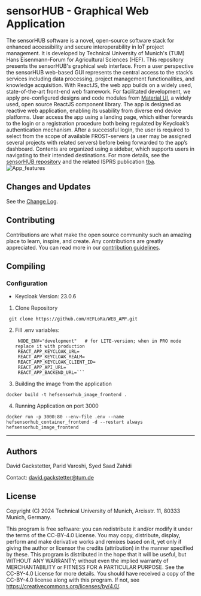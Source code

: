 # sensorHUB - Graphical Web Application
The sensorHUB software is a novel, open-source software stack for enhanced accessibility and secure interoperability in IoT project management. It is developed by Technical University of Munich's (TUM) Hans Eisenmann-Forum for Agricultural Sciences (HEF). This repository presents the sensorHUB's graphical web interface. From a user perspective the sensorHUB web-based GUI represents the central access to the stack’s services including data processing, project management functionalities, and knowledge acquisition. With ReactJS, the web app builds on a widely used, state-of-the-art front-end web framework. For facilitated development, we apply pre-configured designs and code modules from [Material UI](https://mui.com/material-ui/), a widely used, open source ReactJS component library. The app is designed as reactive web application, enabling its usability from diverse end device platforms. User access the app using a landing page, which either forwards to the login or a registration procedure both being regulated by Keycloak’s authentication mechanism. After a successful login, the user is required to select from the scope of available FROST-servers (a user may be assigned several projects with related servers) before being forwarded to the app’s dashboard. Contents are organized using a sidebar, which supports users in navigating to their intended destinations. For more details, see the [sensorHUB repository](https://github.com/tum-hef/sensorHUB) and the related ISPRS publication [tba](https://www.google.com).
![App_features](https://github.com/user-attachments/assets/f76b06bd-6766-49ca-99fa-9f82f61897b6)

## Changes and Updates

See the [Change Log](CHANGELOG.md).

## Contributing

Contributions are what make the open source community such an amazing place to learn, inspire, and create.
Any contributions are greatly appreciated.
You can read more in our [contribution guidelines](CONTRIBUTING.md).

## Compiling


### Configuration

 - Keycloak Version:  23.0.6


1) Clone Repository

``` git clone https://github.com/HEFLoRa/WEB_APP.git```

2) Fill .env variables: 

   ```
    NODE_ENV="development"   # for LITE-version; when in PRO mode replace it with production
    REACT_APP_KEYCLOAK_URL=
    REACT_APP_KEYCLOAK_REALM=
    REACT_APP_KEYCLOAK_CLIENT_ID=
    REACT_APP_API_URL=
    REACT_APP_BACKEND_URL=```

3) Building the image from the application

```docker build -t hefsensorhub_image_frontend .```

4) Running Application on port 3000

```docker run -p 3000:80 --env-file .env --name hefsensorhub_container_frontend -d --restart always hefsensorhub_image_frontend```

-----------------------------------------------------------------------------------------------------------------


## Authors

David Gackstetter, Parid Varoshi, Syed Saad Zahidi

Contact: david.gackstetter@tum.de


## License

Copyright (C) 2024 Technical University of Munich, Arcisstr. 11, 80333 Munich, Germany.

This program is free software: you can redistribute it and/or modify it under the terms of the CC-BY-4.0 License. You may copy, distribute, display, perform and make derivative works and remixes based on it, yet only if giving the author or licensor the credits (attribution) in the manner specified by these. This program is distributed in the hope that it will be useful, but WITHOUT ANY WARRANTY; without even the implied warranty of MERCHANTABILITY or FITNESS FOR A PARTICULAR PURPOSE. See the CC-BY-4.0 License for more details. You should have received a copy of the CC-BY-4.0 license along with this program. If not, see https://creativecommons.org/licenses/by/4.0/. 

